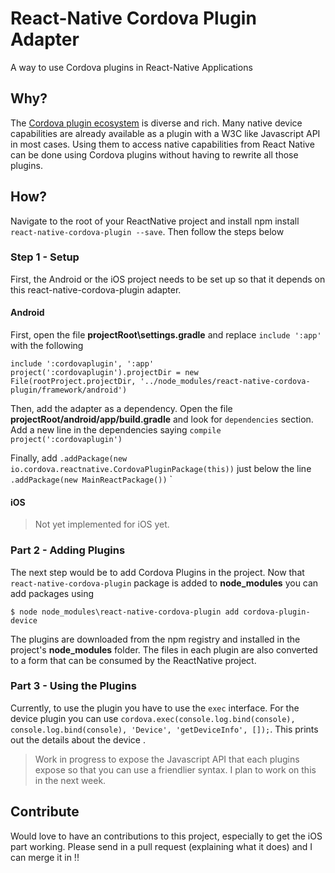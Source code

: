 # React-Native Cordova Plugin Adapter

A way to use Cordova plugins in React-Native Applications

## Why? 
The [Cordova plugin ecosystem](http://plugins.cordova.io) is diverse and rich. Many native device capabilities are already available as a plugin with a W3C like Javascript API in most cases. 
Using them to access native capabilities from React Native can be done using Cordova plugins without having to rewrite all those plugins.

## How? 

Navigate to the root of your ReactNative project and install npm install `react-native-cordova-plugin --save`. Then follow the steps below

### Step 1 - Setup
First, the Android or the iOS project needs to be set up so that it depends on this react-native-cordova-plugin adapter. 

#### Android

First, open the file __projectRoot\settings.gradle__ and replace `include ':app'` with the following

```
include ':cordovaplugin', ':app'
project(':cordovaplugin').projectDir = new File(rootProject.projectDir, '../node_modules/react-native-cordova-plugin/framework/android')
```

Then, add the adapter as a dependency. Open the file __projectRoot/android/app/build.gradle__ and look for `dependencies` section.
Add a new line in the dependencies saying `compile project(':cordovaplugin')`

Finally, add `.addPackage(new io.cordova.reactnative.CordovaPluginPackage(this))` just below the line `.addPackage(new MainReactPackage())`
`

#### iOS
> Not yet implemented for iOS yet. 

### Part 2 - Adding Plugins
The next step would be to add Cordova Plugins in the project. Now that `react-native-cordova-plugin` package is added to __node_modules__ you can add packages using 

```
$ node node_modules\react-native-cordova-plugin add cordova-plugin-device
```

The plugins are downloaded from the npm registry and installed in the project's __node_modules__ folder. The files in each plugin are also converted to a form that can be consumed by the ReactNative project. 

### Part 3 - Using the Plugins
Currently, to use the plugin you have to use the `exec` interface. For the device plugin you can use `cordova.exec(console.log.bind(console), console.log.bind(console), 'Device', 'getDeviceInfo', []);`. This prints out the details about the device .
> Work in progress to expose the Javascript API that each plugins expose so that you can use a friendlier syntax. I plan to work on this in the next week.

## Contribute
Would love to have an contributions to this project, especially to get the iOS part working. Please send in a pull request (explaining what it does) and I can merge it in !! 
